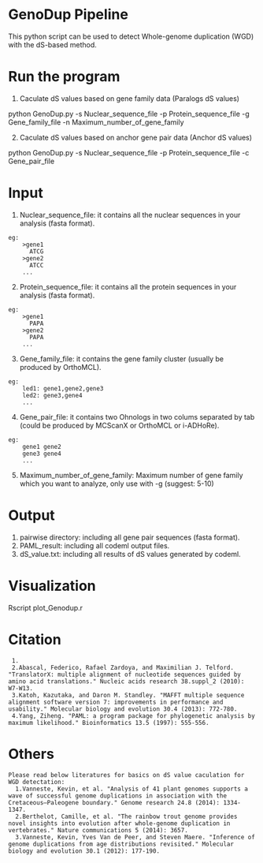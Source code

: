 # GenoDup Pipeline
  This python script can be used to detect Whole-genome duplication (WGD) with the dS-based method.

# Run the program
  1. Caculate dS values based on gene family data (Paralogs dS values)

  python GenoDup.py -s Nuclear_sequence_file -p Protein_sequence_file -g Gene_family_file -n Maximum_number_of_gene_family

  2. Caculate dS values based on anchor gene pair data (Anchor dS values)

  python GenoDup.py -s Nuclear_sequence_file -p Protein_sequence_file -c Gene_pair_file

# Input
  1. Nuclear_sequence_file: it contains all the nuclear sequences in your analysis (fasta format).
    
    eg:
        >gene1
          ATCG
        >gene2
          ATCC
        ...
  2. Protein_sequence_file: it contains all the protein sequences in your analysis (fasta format).
    
    eg:
        >gene1
          PAPA
        >gene2
          PAPA
        ...
  3. Gene_family_file: it contains the gene family cluster (usually be produced by OrthoMCL).
    
    eg:
        led1: gene1,gene2,gene3
        led2: gene3,gene4
        ...
  4. Gene_pair_file: it contains two Ohnologs in two colums separated by tab (could be produced by MCScanX or OrthoMCL or i-ADHoRe).
    
    eg:
        gene1 gene2
        gene3 gene4
        ...
  5. Maximum_number_of_gene_family: Maximum number of gene family which you want to analyze, only use with -g (suggest: 5-10)

# Output

  1. pairwise directory: including all gene pair sequences (fasta format).
  2. PAML_result: including all codeml output files.
  3. dS_value.txt: including all results of dS values generated by codeml.

# Visualization

  Rscript plot_Genodup.r
  
# Citation
     1. 
     2.Abascal, Federico, Rafael Zardoya, and Maximilian J. Telford. "TranslatorX: multiple alignment of nucleotide sequences guided by amino acid translations." Nucleic acids research 38.suppl_2 (2010): W7-W13.
     3.Katoh, Kazutaka, and Daron M. Standley. "MAFFT multiple sequence alignment software version 7: improvements in performance and usability." Molecular biology and evolution 30.4 (2013): 772-780.
     4.Yang, Ziheng. "PAML: a program package for phylogenetic analysis by maximum likelihood." Bioinformatics 13.5 (1997): 555-556.
     

# Others
    Please read below literatures for basics on dS value caculation for WGD detectation:
      1.Vanneste, Kevin, et al. "Analysis of 41 plant genomes supports a wave of successful genome duplications in association with the Cretaceous–Paleogene boundary." Genome research 24.8 (2014): 1334-1347.
      2.Berthelot, Camille, et al. "The rainbow trout genome provides novel insights into evolution after whole-genome duplication in vertebrates." Nature communications 5 (2014): 3657.
      3.Vanneste, Kevin, Yves Van de Peer, and Steven Maere. "Inference of genome duplications from age distributions revisited." Molecular biology and evolution 30.1 (2012): 177-190.

